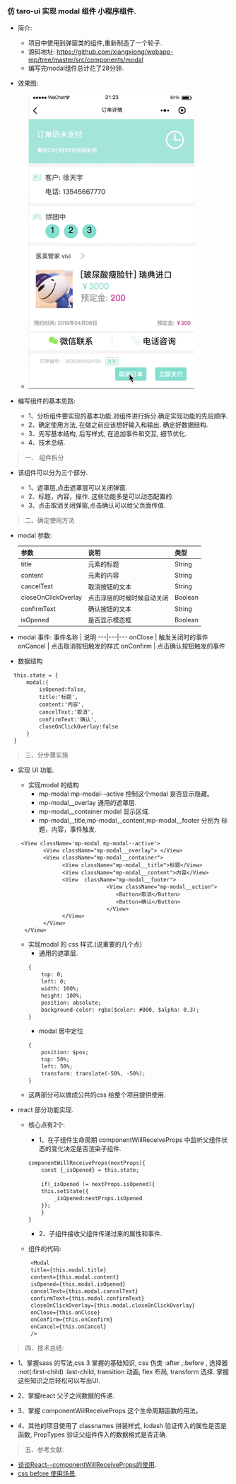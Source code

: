 ### 仿 taro-ui 实现 modal 组件 小程序组件.

* 简介:

    * 项目中使用到弹窗类的组件,重新制造了一个轮子.
    * 源码地址: https://github.com/xiangxiong/webapp-mp/tree/master/src/components/modal
    * 编写完modal组件总计花了28分钟.

* 效果图:

  *  ![image](https://github.com/xiangxiong/blog/blob/master/articles/images/ship.gif)

* 编写组件的基本思路:
    * 1、分析组件要实现的基本功能.对组件进行拆分.确定实现功能的先后顺序.
    * 2、确定使用方法, 在做之前应该想好输入和输出. 确定好数据结构.
    * 3、先写基本结构, 后写样式, 在追加事件和交互, 细节优化.
    * 4、技术总结.

> 一、 组件拆分

 * 该组件可以分为三个部分.

    * 1、遮罩层,点击遮罩层可以关闭弹窗.
    * 2、标题，内容，操作. 这些功能多是可以动态配置的.
    * 3、点击取消关闭弹窗,点击确认可以给父页面传值.

> 二、确定使用方法

  * modal 参数:

    参数 | 说明 | 类型
    ---|---|---
    title | 元素的标题 | String
    content | 元素的内容	 | String
    cancelText | 取消按钮的文本		 | String
    closeOnClickOverlay | 点击浮层的时候时候自动关闭			 | Boolean
    confirmText | 确认按钮的文本				 | String	
     isOpened | 是否显示模态框					 | Boolean	

  * modal 事件:
      事件名称 | 说明 
    ---|---|---
     onClose | 触发关闭时的事件	 
     onCancel | 点击取消按钮触发的样式	
     onConfirm | 点击确认按钮触发的事件	

  * 数据结构

  ```
    this.state = {
        modal:{
            isOpened:false,
            title:'标题',
            content:'内容',
            cancelText:'取消',
            confirmText:'确认',
            closeOnClickOverlay:false
        }
    }
  ```
> 三、分步骤实施

* 实现 UI 功能.

    * 实现modal 的结构
        * mp-modal mp-modal--active 控制这个modal 是否显示隐藏。
        * mp-modal__overlay 通用的遮罩层.
        * mp-modal__container modal 显示区域.
        * mp-modal__title,mp-modal__content,mp-modal__footer 分别为 标题，内容，事件触发.

    ```
     <View className='mp-modal mp-modal--active'>
            <View className="mp-modal__overlay"> </View>
            <View className="mp-modal__container">
                  <View className="mp-modal__title">标题</View>
                  <View className="mp-modal__content">内容</View>
                  <View  className="mp-modal__footer">
                                <View className="mp-modal__action">
                                   <Button>取消</Button>
                                   <Button>确认</Button> 
                                </View>
                  </View>
            </View>
      </View>
    ```

    * 实现modal 的 css 样式.(说重要的几个点)
        * 通用的遮罩层.
        ```
        {
            top: 0;
            left: 0;
            width: 100%;
            height: 100%;
            position: absolute;
            background-color: rgba($color: #000, $alpha: 0.3);
        }
        ```
        * modal 居中定位
        ```
        {
            position: $pos;
            top: 50%;
            left: 50%;
            transform: translate(-50%, -50%);
        }
        ```
    * 这两部分可以做成公共的css 给整个项目提供使用.

* react 部分功能实现.

    * 核心点有2个:
        * 1、在子组件生命周期 componentWillReceiveProps 中监听父组件状态的变化决定是否渲染子组件.

        ```
        componentWillReceiveProps(nextProps){
            const {_isOpened} = this.state;

            if(_isOpened != nextProps.isOpened){
            this.setState({
                _isOpened:nextProps.isOpened
            });
            }
        }
        ```

        * 2、子组件接收父组件传递过来的属性和事件.
 

    * 组件的代码:

    ```
        <Modal
        title={this.modal.title} 
        content={this.modal.content} 
        isOpened={this.modal.isOpened}
        cancelText={this.modal.cancelText}
        confirmText={this.modal.confirmText}
        closeOnClickOverlay={this.modal.closeOnClickOverlay}
        onClose={this.onClose}
        onConfirm={this.onConfirm}
        onCancel={this.onCancel}
        />
    ```


> 四、技术总结:

* 1、掌握sass 的写法,css 3 掌握的基础知识, css 伪类 :after ,:before , 选择器 :not(:first-child) :last-child, transition 动画, flex 布局, transform 选择. 掌握这些知识之后轻松可以写出UI. 

* 2、掌握react 父子之间数据的传递.

* 3、掌握 componentWillReceiveProps 这个生命周期函数的用法。

* 4、其他的项目使用了 classnames 拼装样式, lodash 验证传入的属性是否是函数, PropTypes 验证父组件传入的数据格式是否正确.


> 五、参考文献:

*  [谈谈React--componentWillReceiveProps的使用](https://juejin.im/post/5a39de3d6fb9a045154405ec).
* [css before 使用场景](https://www.imooc.com/article/21636 ). 